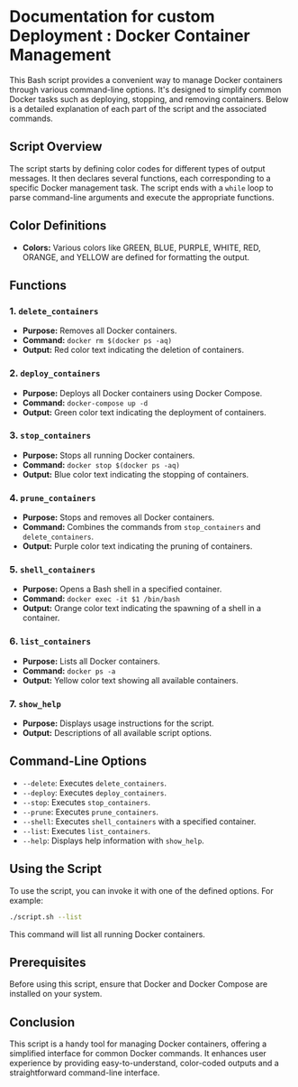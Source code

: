 # Documentation for custom Deployment : Docker Container Management

This Bash script provides a convenient way to manage Docker containers through various command-line options. It's designed to simplify common Docker tasks such as deploying, stopping, and removing containers. Below is a detailed explanation of each part of the script and the associated commands.

## Script Overview

The script starts by defining color codes for different types of output messages. It then declares several functions, each corresponding to a specific Docker management task. The script ends with a `while` loop to parse command-line arguments and execute the appropriate functions.

## Color Definitions

- **Colors:** Various colors like GREEN, BLUE, PURPLE, WHITE, RED, ORANGE, and YELLOW are defined for formatting the output.

## Functions

### 1. `delete_containers`
- **Purpose:** Removes all Docker containers.
- **Command:** `docker rm $(docker ps -aq)`
- **Output:** Red color text indicating the deletion of containers.

### 2. `deploy_containers`
- **Purpose:** Deploys all Docker containers using Docker Compose.
- **Command:** `docker-compose up -d`
- **Output:** Green color text indicating the deployment of containers.

### 3. `stop_containers`
- **Purpose:** Stops all running Docker containers.
- **Command:** `docker stop $(docker ps -aq)`
- **Output:** Blue color text indicating the stopping of containers.

### 4. `prune_containers`
- **Purpose:** Stops and removes all Docker containers.
- **Command:** Combines the commands from `stop_containers` and `delete_containers`.
- **Output:** Purple color text indicating the pruning of containers.

### 5. `shell_containers`
- **Purpose:** Opens a Bash shell in a specified container.
- **Command:** `docker exec -it $1 /bin/bash`
- **Output:** Orange color text indicating the spawning of a shell in a container.

### 6. `list_containers`
- **Purpose:** Lists all Docker containers.
- **Command:** `docker ps -a`
- **Output:** Yellow color text showing all available containers.

### 7. `show_help`
- **Purpose:** Displays usage instructions for the script.
- **Output:** Descriptions of all available script options.

## Command-Line Options

- `--delete`: Executes `delete_containers`.
- `--deploy`: Executes `deploy_containers`.
- `--stop`: Executes `stop_containers`.
- `--prune`: Executes `prune_containers`.
- `--shell`: Executes `shell_containers` with a specified container.
- `--list`: Executes `list_containers`.
- `--help`: Displays help information with `show_help`.

## Using the Script

To use the script, you can invoke it with one of the defined options. For example:

```bash
./script.sh --list
```

This command will list all running Docker containers.

## Prerequisites

Before using this script, ensure that Docker and Docker Compose are installed on your system.

## Conclusion

This script is a handy tool for managing Docker containers, offering a simplified interface for common Docker commands. It enhances user experience by providing easy-to-understand, color-coded outputs and a straightforward command-line interface.